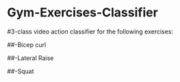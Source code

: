 # Gym-Exercises-Classifier

#3-class video action classifier for the following exercises: 

##-Bicep curl

##-Lateral Raise

##-Squat


